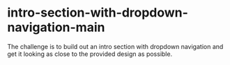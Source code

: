 # intro-section-with-dropdown-navigation-main
 The challenge is to build out an intro section with dropdown navigation and get it looking as close to the provided design as possible.
